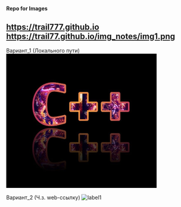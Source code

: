 #### Repo for Images

https://trail777.github.io
https://trail77.github.io/img_notes/img1.png
----
Вариант_1 (Локального пути)
![label](img_notes/img1.png)

Вариант_2 (Ч.з. web-ссылку)
![label1](https://trail77.github.io/img_notes/img1.png)
